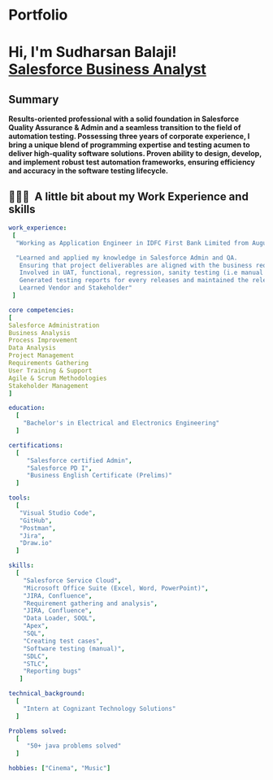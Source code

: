 # Portfolio
<h1>Hi, I'm Sudharsan Balaji! <br/><a href="https://github.com/joshmadakor1">Salesforce Business Analyst</a></h1>

<h2>Summary</h2>
    <b>Results-oriented professional with a solid foundation in Salesforce Quality Assurance & Admin and a seamless transition to the field of automation testing. Possessing three years of corporate experience, I bring a unique blend of programming expertise and testing acumen to deliver high-quality software solutions. Proven ability to design, develop, and implement robust test automation frameworks, ensuring efficiency and accuracy in the software testing lifecycle.</b>

<h2> 👨🏻‍💻 &nbsp;A little bit about my Work Experience and skills</h2>

```yaml
work_experience:
 [
  "Working as Application Engineer in IDFC First Bank Limited from August 2022 (24 months)"

  "Learned and applied my knowledge in Salesforce Admin and QA.
   Ensuring that project deliverables are aligned with the business requirements.
   Involved in UAT, functional, regression, sanity testing (i.e manual testing concepts) in different environments.
   Generated testing reports for every releases and maintained the release tracker
   Learned Vendor and Stakeholder"
 ]

core competencies:
[
Salesforce Administration
Business Analysis
Process Improvement
Data Analysis
Project Management
Requirements Gathering
User Training & Support
Agile & Scrum Methodologies
Stakeholder Management
]

education:
  [
    "Bachelor's in Electrical and Electronics Engineering"
  ]

certifications:
  [
     "Salesforce certified Admin",
     "Salesforce PD I",
     "Business English Certificate (Prelims)"
  ]

tools:
  [
   "Visual Studio Code",
   "GitHub",
   "Postman",
   "Jira",
   "Draw.io"
  ]

skills:
  [
    "Salesforce Service Cloud",
    "Microsoft Office Suite (Excel, Word, PowerPoint)",
    "JIRA, Confluence",
    "Requirement gathering and analysis",
    "JIRA, Confluence",
    "Data Loader, SOQL",
    "Apex",
    "SQL",
    "Creating test cases",
    "Software testing (manual)",
    "SDLC",
    "STLC",
    "Reporting bugs"
   ]

technical_background:
  [
    "Intern at Cognizant Technology Solutions"
  ]

Problems solved:
  [
     "50+ java problems solved"
  ]

hobbies: ["Cinema", "Music"]
```

